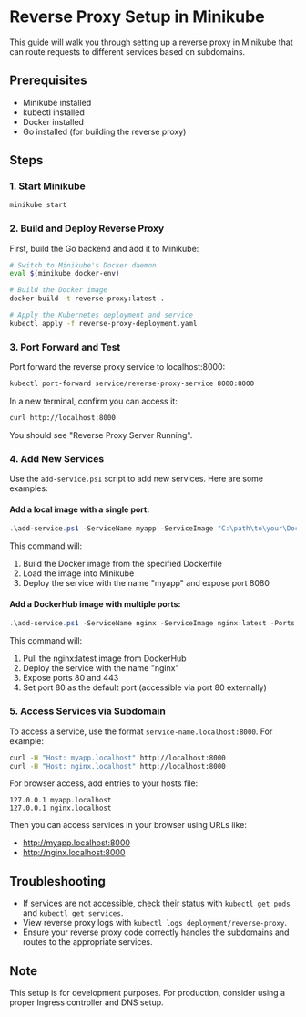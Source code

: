 # Reverse Proxy Setup in Minikube

This guide will walk you through setting up a reverse proxy in Minikube that can route requests to different services based on subdomains.

## Prerequisites

- Minikube installed
- kubectl installed
- Docker installed
- Go installed (for building the reverse proxy)

## Steps

### 1. Start Minikube

```bash
minikube start
```

### 2. Build and Deploy Reverse Proxy

First, build the Go backend and add it to Minikube:

```bash
# Switch to Minikube's Docker daemon
eval $(minikube docker-env)

# Build the Docker image
docker build -t reverse-proxy:latest .

# Apply the Kubernetes deployment and service
kubectl apply -f reverse-proxy-deployment.yaml
```

### 3. Port Forward and Test

Port forward the reverse proxy service to localhost:8000:

```bash
kubectl port-forward service/reverse-proxy-service 8000:8000
```

In a new terminal, confirm you can access it:

```bash
curl http://localhost:8000
```

You should see "Reverse Proxy Server Running".

### 4. Add New Services

Use the `add-service.ps1` script to add new services. Here are some examples:

#### Add a local image with a single port:

```powershell
.\add-service.ps1 -ServiceName myapp -ServiceImage "C:\path\to\your\Dockerfile" -Ports 8080
```

This command will:
1. Build the Docker image from the specified Dockerfile
2. Load the image into Minikube
3. Deploy the service with the name "myapp" and expose port 8080

#### Add a DockerHub image with multiple ports:

```powershell
.\add-service.ps1 -ServiceName nginx -ServiceImage nginx:latest -Ports 80,443 -DefaultPort 80
```

This command will:
1. Pull the nginx:latest image from DockerHub
2. Deploy the service with the name "nginx"
3. Expose ports 80 and 443
4. Set port 80 as the default port (accessible via port 80 externally)

### 5. Access Services via Subdomain

To access a service, use the format `service-name.localhost:8000`. For example:

```bash
curl -H "Host: myapp.localhost" http://localhost:8000
curl -H "Host: nginx.localhost" http://localhost:8000
```

For browser access, add entries to your hosts file:

```
127.0.0.1 myapp.localhost
127.0.0.1 nginx.localhost
```

Then you can access services in your browser using URLs like:
- http://myapp.localhost:8000
- http://nginx.localhost:8000

## Troubleshooting

- If services are not accessible, check their status with `kubectl get pods` and `kubectl get services`.
- View reverse proxy logs with `kubectl logs deployment/reverse-proxy`.
- Ensure your reverse proxy code correctly handles the subdomains and routes to the appropriate services.

## Note

This setup is for development purposes. For production, consider using a proper Ingress controller and DNS setup.


